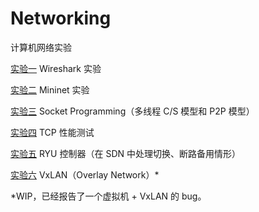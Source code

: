# Networking

计算机网络实验

[实验一](lab01/lab01.pdf) Wireshark 实验

[实验二](lab02/lab02.pdf) Mininet 实验

[实验三](lab03/lab03.pdf) Socket Programming（多线程 C/S 模型和 P2P 模型）

[实验四](lab04/lab04.pdf) TCP 性能测试

[实验五](lab05/lab05.pdf) RYU 控制器（在 SDN 中处理切换、断路备用情形）

[实验六](lab06/lab06.pdf) VxLAN（Overlay Network）*

*WIP，已经报告了一个虚拟机 + VxLAN 的 bug。